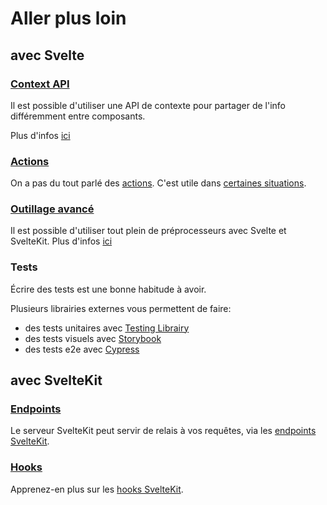 # Aller plus loin

## avec Svelte

### [Context API](https://svelte.dev/tutorial/context-api)

Il est possible d'utiliser une API de contexte pour partager de l'info différemment entre composants.

Plus d'infos [ici](https://svelte.dev/tutorial/context-api)

### [Actions](https://svelte.dev/docs#template-syntax-element-directives-use-action)

On a pas du tout parlé des [actions](https://svelte.dev/docs#template-syntax-element-directives-use-action). C'est utile dans [certaines situations](https://svelte.dev/tutorial/actions).

### [Outillage avancé](https://github.com/sveltejs/svelte-preprocess)

Il est possible d'utiliser tout plein de préprocesseurs avec Svelte et SvelteKit. Plus d'infos [ici](https://github.com/sveltejs/svelte-preprocess)

### Tests

Écrire des tests est une bonne habitude à avoir.

Plusieurs librairies externes vous permettent de faire:

- des tests unitaires avec [Testing Librairy](https://testing-library.com/docs/svelte-testing-library/intro/)
- des tests visuels avec [Storybook](https://storybook.js.org/blog/storybook-for-svelte/)
- des tests e2e avec [Cypress](https://www.cypress.io/)

## avec SvelteKit

### [Endpoints](https://kit.svelte.dev/docs/routing#endpoints)

Le serveur SvelteKit peut servir de relais à vos requêtes, via les [endpoints SvelteKit](https://kit.svelte.dev/docs/routing#endpoints).

### [Hooks](https://kit.svelte.dev/docs/hooks)

Apprenez-en plus sur les [hooks SvelteKit](https://kit.svelte.dev/docs#hooks).
